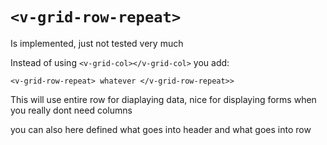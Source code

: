 # ```<v-grid-row-repeat>```

Is implemented, just not tested very much

Instead of using ```<v-grid-col></v-grid-col>``` you add:

```<v-grid-row-repeat> whatever </v-grid-row-repeat>>```

This will use entire row for diaplaying data, nice for displaying forms when you really dont need columns

you can also here defined what goes into header and what goes into row
